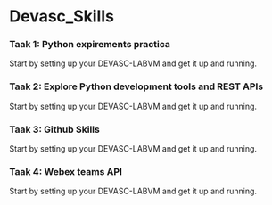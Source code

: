 # Devasc_Skills

### Taak 1: Python expirements practica

Start by setting up your DEVASC-LABVM and get it up and running.

### Taak 2: Explore Python development tools and REST APIs

Start by setting up your DEVASC-LABVM and get it up and running.

### Taak 3: Github Skills

Start by setting up your DEVASC-LABVM and get it up and running.

### Taak 4: Webex teams API

Start by setting up your DEVASC-LABVM and get it up and running.
